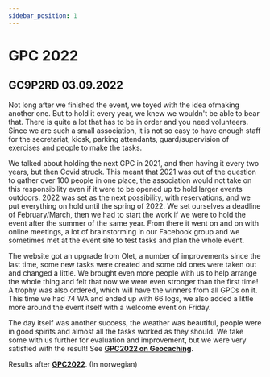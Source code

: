 ```yaml
---
sidebar_position: 1
---
```




# GPC 2022

## GC9P2RD 03.09.2022

Not long after we finished the event, we toyed with the idea of ​​making another one. But to hold it every year, we knew we wouldn't be able to bear that. There is quite a lot that has to be in order and you need volunteers. Since we are such a small association, it is not so easy to have enough staff for the secretariat, kiosk, parking attendants, guard/supervision of exercises and people to make the tasks.

We talked about holding the next GPC in 2021, and then having it every two years, but then Covid struck. This meant that 2021 was out of the question to gather over 100 people in one place, the association would not take on this responsibility even if it were to be opened up to hold larger events outdoors. 2022 was set as the next possibility, with reservations, and we put everything on hold until the spring of 2022. We set ourselves a deadline of February/March, then we had to start the work if we were to hold the event after the summer of the same year. From there it went on and on with online meetings, a lot of brainstorming in our Facebook group and we sometimes met at the event site to test tasks and plan the whole event.

The website got an upgrade from Olet, a number of improvements since the last time, some new tasks were created and some old ones were taken out and changed a little. We brought even more people with us to help arrange the whole thing and felt that now we were even stronger than the first time! A trophy was also ordered, which will have the winners from all GPCs on it.
This time we had 74 WA and ended up with 66 logs, we also added a little more around the event itself with a welcome event on Friday.

The day itself was another success, the weather was beautiful, people were in good spirits and almost all the tasks worked as they should. We take some with us further for evaluation and improvement, but we were very satisfied with the result!
See **[GPC2022 on Geocaching](https://coord.info/GC9P2RD)**.

Results after **[GPC2022](https://glaamadalen.no/artikler/resultater-fra-gpc-22)**. (In norwegian)
